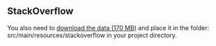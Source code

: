 StackOverflow
-------------

You also need to [download the data (170 MB)](http://alaska.epfl.ch/~dockermoocs/bigdata/stackoverflow.csv) and place it in the folder: src/main/resources/stackoverflow in your project directory.

